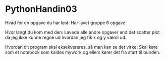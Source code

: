 # PythonHandin03
Hvad for en opgave du har løst:
Har lavet gruppe 6 opgave

Hvor langt du kom med den:
Lavede alle andre opgaver end det scatter plot da jeg ikke kunne regne ud hvordan jeg fik x og y værdi ud.

Hvordan dit program skal eksekvereres, så man kan se det virke:
Skal køre som et notebook som kaldes mywork og ellers kører det fra start til bunden.
